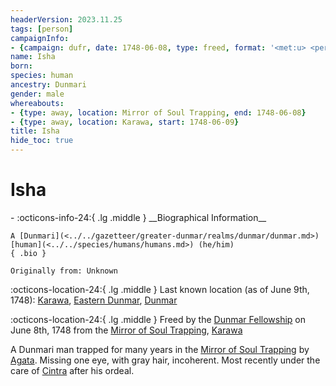 ```yaml
---
headerVersion: 2023.11.25
tags: [person]
campaignInfo:
- {campaign: dufr, date: 1748-06-08, type: freed, format: '<met:u> <person:q> on <target> from <current:2>'}
name: Isha
born:
species: human
ancestry: Dunmari
gender: male
whereabouts:
- {type: away, location: Mirror of Soul Trapping, end: 1748-06-08}
- {type: away, location: Karawa, start: 1748-06-09}
title: Isha
hide_toc: true
---
```


# Isha
<div class="grid cards ext-narrow-margin ext-one-column" markdown>
- :octicons-info-24:{ .lg .middle } __Biographical Information__

    A [Dunmari](<../../gazetteer/greater-dunmar/realms/dunmar/dunmar.md>) [human](<../../species/humans/humans.md>) (he/him)  
    { .bio }

    Originally from: Unknown
</div>

:octicons-location-24:{ .lg .middle } Last known location (as of June 9th, 1748): [Karawa](<../../gazetteer/greater-dunmar/realms/dunmar/eastern-dunmar/karawa.md>), [Eastern Dunmar](<../../gazetteer/greater-dunmar/realms/dunmar/eastern-dunmar/eastern-dunmar.md>), [Dunmar](<../../gazetteer/greater-dunmar/realms/dunmar/dunmar.md>)



:octicons-location-24:{ .lg .middle } Freed by the [Dunmar Fellowship](<../pcs/dunmar-fellowship/dunmar-fellowship.md>) on June 8th, 1748 from the [Mirror of Soul Trapping](<../../campaigns/dunmari-frontier/treasure/treasure-from-agata/mirror-of-soul-trapping.md>), [Karawa](<../../gazetteer/greater-dunmar/realms/dunmar/eastern-dunmar/karawa.md>)  


A Dunmari man trapped for many years in the [Mirror of Soul Trapping](<../../campaigns/dunmari-frontier/treasure/treasure-from-agata/mirror-of-soul-trapping.md>) by [Agata](<../fey/agata.md>). Missing one eye, with gray hair, incoherent. Most recently under the care of [Cintra](<./cintra.md>) after his ordeal. 

